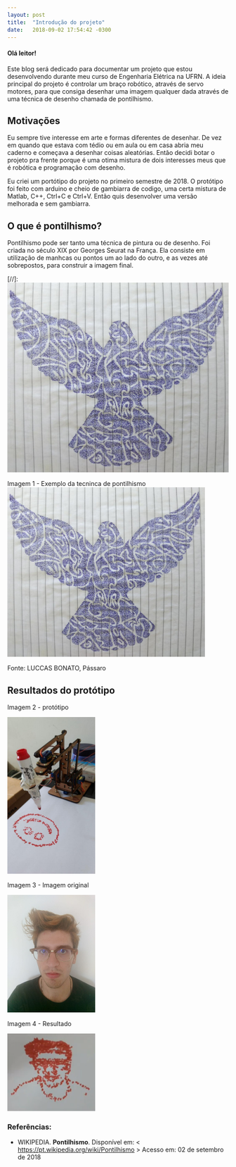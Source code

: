 ```yaml
---
layout: post
title:  "Introdução do projeto"
date:   2018-09-02 17:54:42 -0300
---
```

#### Olá leitor!

Este blog será dedicado para documentar um projeto que estou desenvolvendo durante meu curso de Engenharia Elétrica na UFRN. A ideia principal do projeto é controlar um braço robótico, através de servo motores, para que consiga desenhar uma imagem qualquer dada através de uma técnica de desenho chamada de pontilhismo.

<!--more-->

## Motivações
Eu sempre tive interesse em arte e formas diferentes de desenhar. De vez em quando que estava com tédio ou em aula ou em casa abria meu caderno e começava a desenhar coisas aleatórias. Então decidi botar o projeto pra frente porque é uma otima mistura de dois interesses meus que é robótica e programação com desenho.

Eu criei um portótipo do projeto no primeiro semestre de 2018. O protótipo foi feito com arduino e cheio de gambiarra de codigo, uma certa mistura de Matlab, C++, Ctrl+C e Ctrl+V. Então quis desenvolver uma versão melhorada e sem gambiarra.

## O que é pontilhismo?
Pontilhismo pode ser tanto uma técnica de pintura ou de desenho. Foi criada no século XIX por Georges Seurat na França. Ela consiste em utilização de manhcas ou pontos um ao lado do outro, e as vezes até sobrepostos, para construir a imagem final.

[//]: ![Exemplo de pontilhismo](/images/introducao-braco/Exemplo-pontilhismo.jpeg)

Imagem 1 - Exemplo da tecninca de pontilhismo
<img src="/images/introducao-braco/Exemplo-pontilhismo.jpeg" alt="Exemplo-pontilhismo" width="450"/>

Fonte: LUCCAS BONATO, Pássaro

## Resultados do protótipo

Imagem 2 - protótipo

<img src="/images/introducao-braco/prototipo.jpg" alt="protótipo" width="200"/>

Imagem 3 - Imagem original

<img src="/images/introducao-braco/prototipo-original.jpg" alt="original" width="200"/>

Imagem 4 - Resultado

<img src="/images/introducao-braco/prototipo-resultado.png" alt="resultado" width="200"/>

### Referências:
- WIKIPEDIA. **Pontilhismo**. Disponível em: < <https://pt.wikipedia.org/wiki/Pontilhismo> > Acesso em: 02 de setembro de 2018

